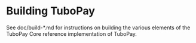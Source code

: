 Building TuboPay
================

See doc/build-*.md for instructions on building the various
elements of the TuboPay Core reference implementation of TuboPay.
